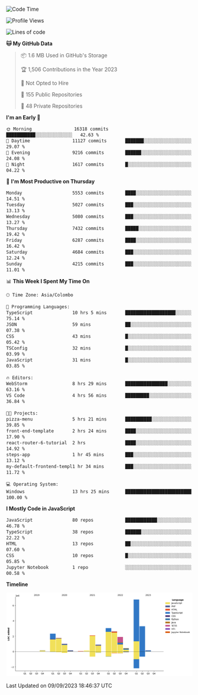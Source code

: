 
<!--START_SECTION:waka-->
![Code Time](http://img.shields.io/badge/Code%20Time-1%2C180%20hrs%2029%20mins-blue)

![Profile Views](http://img.shields.io/badge/Profile%20Views-0-blue)

![Lines of code](https://img.shields.io/badge/From%20Hello%20World%20I%27ve%20Written-26.6%20million%20lines%20of%20code-blue)

**🐱 My GitHub Data** 

> 📦 1.6 MB Used in GitHub's Storage 
 > 
> 🏆 1,506 Contributions in the Year 2023
 > 
> 🚫 Not Opted to Hire
 > 
> 📜 155 Public Repositories 
 > 
> 🔑 48 Private Repositories 
 > 
**I'm an Early 🐤** 

```text
🌞 Morning                16318 commits       ███████████░░░░░░░░░░░░░░   42.63 % 
🌆 Daytime                11127 commits       ███████░░░░░░░░░░░░░░░░░░   29.07 % 
🌃 Evening                9216 commits        ██████░░░░░░░░░░░░░░░░░░░   24.08 % 
🌙 Night                  1617 commits        █░░░░░░░░░░░░░░░░░░░░░░░░   04.22 % 
```
📅 **I'm Most Productive on Thursday** 

```text
Monday                   5553 commits        ████░░░░░░░░░░░░░░░░░░░░░   14.51 % 
Tuesday                  5027 commits        ███░░░░░░░░░░░░░░░░░░░░░░   13.13 % 
Wednesday                5080 commits        ███░░░░░░░░░░░░░░░░░░░░░░   13.27 % 
Thursday                 7432 commits        █████░░░░░░░░░░░░░░░░░░░░   19.42 % 
Friday                   6287 commits        ████░░░░░░░░░░░░░░░░░░░░░   16.42 % 
Saturday                 4684 commits        ███░░░░░░░░░░░░░░░░░░░░░░   12.24 % 
Sunday                   4215 commits        ███░░░░░░░░░░░░░░░░░░░░░░   11.01 % 
```


📊 **This Week I Spent My Time On** 

```text
🕑︎ Time Zone: Asia/Colombo

💬 Programming Languages: 
TypeScript               10 hrs 5 mins       ███████████████████░░░░░░   75.14 % 
JSON                     59 mins             ██░░░░░░░░░░░░░░░░░░░░░░░   07.38 % 
CSS                      43 mins             █░░░░░░░░░░░░░░░░░░░░░░░░   05.42 % 
TSConfig                 32 mins             █░░░░░░░░░░░░░░░░░░░░░░░░   03.99 % 
JavaScript               31 mins             █░░░░░░░░░░░░░░░░░░░░░░░░   03.85 % 

🔥 Editors: 
WebStorm                 8 hrs 29 mins       ████████████████░░░░░░░░░   63.16 % 
VS Code                  4 hrs 56 mins       █████████░░░░░░░░░░░░░░░░   36.84 % 

🐱‍💻 Projects: 
pizza-menu               5 hrs 21 mins       ██████████░░░░░░░░░░░░░░░   39.85 % 
front-end-template       2 hrs 24 mins       ████░░░░░░░░░░░░░░░░░░░░░   17.90 % 
react-router-6-tutorial  2 hrs               ████░░░░░░░░░░░░░░░░░░░░░   14.92 % 
steps-app                1 hr 45 mins        ███░░░░░░░░░░░░░░░░░░░░░░   13.12 % 
my-default-frontend-templ1 hr 34 mins        ███░░░░░░░░░░░░░░░░░░░░░░   11.72 % 

💻 Operating System: 
Windows                  13 hrs 25 mins      █████████████████████████   100.00 % 
```

**I Mostly Code in JavaScript** 

```text
JavaScript               80 repos            ████████████░░░░░░░░░░░░░   46.78 % 
TypeScript               38 repos            ██████░░░░░░░░░░░░░░░░░░░   22.22 % 
HTML                     13 repos            ██░░░░░░░░░░░░░░░░░░░░░░░   07.60 % 
CSS                      10 repos            █░░░░░░░░░░░░░░░░░░░░░░░░   05.85 % 
Jupyter Notebook         1 repo              ░░░░░░░░░░░░░░░░░░░░░░░░░   00.58 % 
```



**Timeline**

![Lines of Code chart](https://raw.githubusercontent.com/ccweerasinghe1994/ccweerasinghe1994/master/assets/bar_graph.png)


 Last Updated on 09/09/2023 18:46:37 UTC
<!--END_SECTION:waka-->
